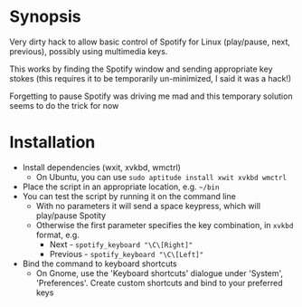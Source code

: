 # Synopsis

Very dirty hack to allow basic control of Spotify for Linux (play/pause, next, previous), possibly using multimedia keys.

This works by finding the Spotify window and sending appropriate key stokes (this requires it to be temporarily un-minimized, I said it was a hack!)

Forgetting to pause Spotify was driving me mad and this temporary solution seems to do the trick for now

# Installation

  - Install dependencies (wxit, xvkbd, wmctrl)
    - On Ubuntu, you can use `sudo aptitude install xwit xvkbd wmctrl`
  - Place the script in an appropriate location, e.g. `~/bin`
  - You can test the script by running it on the command line
    - With no parameters it will send a space keypress, which will play/pause Spotity
    - Otherwise the first parameter specifies the key combination, in `xvkbd` format, e.g.
      - Next - `spotify_keyboard "\C\[Right]"`
      - Previous - `spotify_keyboard "\C\[Left]"`
  - Bind the command to keyboard shortcuts
    - On Gnome, use the 'Keyboard shortcuts' dialogue under 'System', 'Preferences'. Create custom shortcuts and bind to your preferred keys
